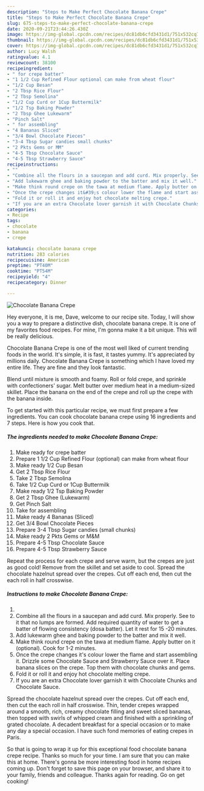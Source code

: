 ```yaml
---
description: "Steps to Make Perfect Chocolate Banana Crepe"
title: "Steps to Make Perfect Chocolate Banana Crepe"
slug: 675-steps-to-make-perfect-chocolate-banana-crepe
date: 2020-09-21T23:44:26.430Z
image: https://img-global.cpcdn.com/recipes/dc81db6cfd3431d1/751x532cq70/chocolate-banana-crepe-recipe-main-photo.jpg
thumbnail: https://img-global.cpcdn.com/recipes/dc81db6cfd3431d1/751x532cq70/chocolate-banana-crepe-recipe-main-photo.jpg
cover: https://img-global.cpcdn.com/recipes/dc81db6cfd3431d1/751x532cq70/chocolate-banana-crepe-recipe-main-photo.jpg
author: Lucy Walsh
ratingvalue: 4.1
reviewcount: 38100
recipeingredient:
- " for crepe batter"
- "1 1/2 Cup Refined Flour optional can make from wheat flour"
- "1/2 Cup Besan"
- "2 Tbsp Rice Flour"
- "2 Tbsp Semolina"
- "1/2 Cup Curd or 1Cup Buttermilk"
- "1/2 Tsp Baking Powder"
- "2 Tbsp Ghee Lukewarm"
- "Pinch Salt"
- " for assembling"
- "4 Bananas Sliced"
- "3/4 Bowl Chocolate Pieces"
- "3-4 Tbsp Sugar candies small chunks"
- "2 Pkts Gems or MM"
- "4-5 Tbsp Chocolate Sauce"
- "4-5 Tbsp Strawberry Sauce"
recipeinstructions:
- ""
- "Combine all the flours in a saucepan and add curd. Mix properly. See to it that no lumps are formed. Add required quantity of water to get a batter of flowing consistency (dosa batter). Let it rest for 15 -20 minutes."
- "Add lukewarm ghee and baking powder to the batter and mix it well."
- "Make think round crepe on the tawa at medium flame. Apply butter on it (optional). Cook for 1-2 minutes."
- "Once the crepe changes it&#39;s colour lower the flame and start assembling it. Drizzle some Chocolate Sauce and Strawberry Sauce over it. Place banana slices on the crepe. Top them with chocolate chunks and gems."
- "Fold it or roll it and enjoy hot chocolate melting crepe."
- "If you are an extra Chocolate lover garnish it with Chocolate Chunks and Chocolate Sauce."
categories:
- Recipe
tags:
- chocolate
- banana
- crepe

katakunci: chocolate banana crepe 
nutrition: 283 calories
recipecuisine: American
preptime: "PT40M"
cooktime: "PT54M"
recipeyield: "4"
recipecategory: Dinner

---
```



![Chocolate Banana Crepe](https://img-global.cpcdn.com/recipes/dc81db6cfd3431d1/751x532cq70/chocolate-banana-crepe-recipe-main-photo.jpg)

Hey everyone, it is me, Dave, welcome to our recipe site. Today, I will show you a way to prepare a distinctive dish, chocolate banana crepe. It is one of my favorites food recipes. For mine, I'm gonna make it a bit unique. This will be really delicious.

Chocolate Banana Crepe is one of the most well liked of current trending foods in the world. It's simple, it is fast, it tastes yummy. It's appreciated by millions daily. Chocolate Banana Crepe is something which I have loved my entire life. They are fine and they look fantastic.

Blend until mixture is smooth and foamy. Roll or fold crepe, and sprinkle with confectioners&#39; sugar. Melt butter over medium heat in a medium-sized skillet. Place the banana on the end of the crepe and roll up the crepe with the banana inside.


To get started with this particular recipe, we must first prepare a few ingredients. You can cook chocolate banana crepe using 16 ingredients and 7 steps. Here is how you cook that.

<!--inarticleads1-->

##### The ingredients needed to make Chocolate Banana Crepe:

1. Make ready  for crepe batter
1. Prepare 1 1/2 Cup Refined Flour (optional) can make from wheat flour
1. Make ready 1/2 Cup Besan
1. Get 2 Tbsp Rice Flour
1. Take 2 Tbsp Semolina
1. Take 1/2 Cup Curd or 1Cup Buttermilk
1. Make ready 1/2 Tsp Baking Powder
1. Get 2 Tbsp Ghee (Lukewarm)
1. Get Pinch Salt
1. Take  for assembling
1. Make ready 4 Bananas (Sliced)
1. Get 3/4 Bowl Chocolate Pieces
1. Prepare 3-4 Tbsp Sugar candies (small chunks)
1. Make ready 2 Pkts Gems or M&amp;M
1. Prepare 4-5 Tbsp Chocolate Sauce
1. Prepare 4-5 Tbsp Strawberry Sauce


Repeat the process for each crepe and serve warm, but the crepes are just as good cold! Remove from the skillet and set aside to cool. Spread the chocolate hazelnut spread over the crepes. Cut off each end, then cut the each roll in half crosswise. 

<!--inarticleads2-->

##### Instructions to make Chocolate Banana Crepe:

1. 
1. Combine all the flours in a saucepan and add curd. Mix properly. See to it that no lumps are formed. Add required quantity of water to get a batter of flowing consistency (dosa batter). Let it rest for 15 -20 minutes.
1. Add lukewarm ghee and baking powder to the batter and mix it well.
1. Make think round crepe on the tawa at medium flame. Apply butter on it (optional). Cook for 1-2 minutes.
1. Once the crepe changes it&#39;s colour lower the flame and start assembling it. Drizzle some Chocolate Sauce and Strawberry Sauce over it. Place banana slices on the crepe. Top them with chocolate chunks and gems.
1. Fold it or roll it and enjoy hot chocolate melting crepe.
1. If you are an extra Chocolate lover garnish it with Chocolate Chunks and Chocolate Sauce.


Spread the chocolate hazelnut spread over the crepes. Cut off each end, then cut the each roll in half crosswise. Thin, tender crepes wrapped around a smooth, rich, creamy chocolate filling and sweet sliced bananas, then topped with swirls of whipped cream and finished with a sprinkling of grated chocolate. A decadent breakfast for a special occasion or to make any day a special occasion. I have such fond memories of eating crepes in Paris. 

So that is going to wrap it up for this exceptional food chocolate banana crepe recipe. Thanks so much for your time. I am sure that you can make this at home. There's gonna be more interesting food in home recipes coming up. Don't forget to save this page on your browser, and share it to your family, friends and colleague. Thanks again for reading. Go on get cooking!
